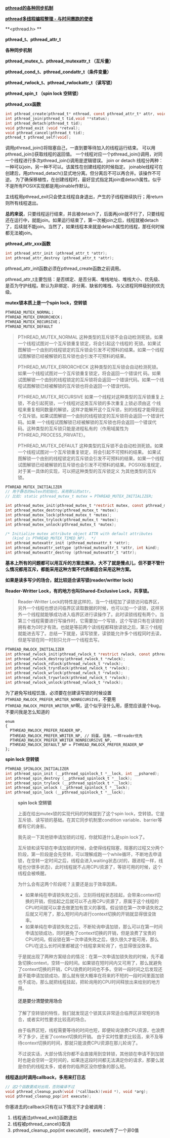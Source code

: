 **[pthread的各种同步机制](https://casatwy.com/pthreadde-ge-chong-tong-bu-ji-zhi.html)**  

**[pthread多线程编程整理 - 与时间赛跑的使者](http://www.360doc.com/content/10/1109/10/3700464_67847038.shtml)** 

**\<pthread.h\> ** 

**pthread_t、pthread_attr_t** 

**各种同步机制** 

**pthread_mutex_t、pthread_mutexattr_t （互斥量）** 

**pthread_cond_t、pthread_condattr_t（条件变量）** 

**pthread_rwlock_t、pthread_rwlockattr_t（读写锁）** 

**pthread_spin_t （spin lock 空转锁）** 



**pthread_xxx函数** 

```c
int pthread_create(pthread_t* nthread, const pthread_attr_t* attr, void* (*start_routine)(void *), void* arg);
int pthread_join(pthread_t tid,void **status);
int pthread_detach(pthread_t tid);
void pthread_exit (void *retval);
void pthread_cancel(pthread_t tid);
pthread_t pthread_self(void);
```

调用pthread_join()将阻塞自己，一直到要等待加入的线程运行结束。 
可以用pthread_join()获取线程的返回值。 
一个线程对应一个pthread_join()调用，对同一个线程进行多次pthread_join()调用是逻辑错误。 
join or detach 
线程分两种：一种可以join，另一种不可以。该属性在创建线程的时候指定。 
joinable线程可在创建后，用pthread_detach()显式地分离。但分离后不可以再合并。该操作不可逆。 
为了确保移植性，在创建线程时，最好显式指定其join或detach属性。似乎不是所有POSIX实现都是用joinable作默认。 

主线程用pthread_exit只会使主线程自身退出，产生的子线程继续执行；用return则所有线程退出。 

**总的来说**，只要线程运行结束，并且被detach了，后面再join就不行了，只要线程还在运行中，就能join。如果运行结束了，第一次被join之后，线程就被detach了，后续就不能join。当然了，如果线程本来就是detach属性的线程，那任何时候都无法被join。



**pthread_attr_xxx函数** 

```c
int pthread_attr_init (pthread_attr_t *attr);
int pthread_attr_destroy (pthread_attr_t *attr);
```

pthread_attr_init函数必须在pthread_create函数之前调用。

pthread_attr_t主要包括：是否绑定、是否分离、堆栈地址、堆栈大小、优先级、是否为守护线程。默认为非绑定、非分离、缺省的堆栈、与父进程同样级别的优先级。



**mutex锁本质上是一个spin lock，空转锁** 

```c
PTHREAD_MUTEX_NORMAL；
PTHREAD_MUTEX_ERRORCHECK；
PTHREAD_MUTEX_RECURSIVE；
PTHREAD_MUTEX_DEFAULT
```

> PTHREAD_MUTEX_NORMAL
> 这种类型的互斥锁不会自动检测死锁。如果一个线程试图对一个互斥锁重复锁定，将会引起这个线程的 死锁。如果试图解锁一个由别的线程锁定的互斥锁会引发不可预料的结果。如果一个线程试图解锁已经被解锁的互斥锁也会引发不可预料的结果。
>
> PTHREAD_MUTEX_ERRORCHECK
> 这种类型的互斥锁会自动检测死锁。如果一个线程试图对一个互斥锁重复锁定，将会返回一个错误代 码。如果试图解锁一个由别的线程锁定的互斥锁将会返回一个错误代码。如果一个线程试图解锁已经被解锁的互斥锁也将会返回一个错误代码。 
>
> PTHREAD_MUTEX_RECURSIVE
> 如果一个线程对这种类型的互斥锁重复上锁，不会引起死锁，一个线程对这类互斥锁的多次重复上锁必须由这 个线程来重复相同数量的解锁，这样才能解开这个互斥锁，别的线程才能得到这个互斥锁。如果试图解锁一个由别的线程锁定的互斥锁将会返回一个错误代码。如果 一个线程试图解锁已经被解锁的互斥锁也将会返回一个错误代码。这种类型的互斥锁只能是进程私有的（作用域属性为PTHREAD_PROCESS_PRIVATE）。
>
> PTHREAD_MUTEX_DEFAULT
> 这种类型的互斥锁不会自动检测死锁。如果一个线程试图对一个互斥锁重复锁定，将会引起不可预料的结果。 如果试图解锁一个由别的线程锁定的互斥锁会引发不可预料的结果。如果一个线程试图解锁已经被解锁的互斥锁也会引发不可预料的结果。POSIX标准规定，对于某一具体的实现，可以把这种类型的互斥锁定义 为其他类型的互斥锁。



```c
PTHREAD_MUTEX_INITIALIZER 
// 用于静态的mutex的初始化，采用默认的attr。
// 比如: static pthread_mutex_t mutex = PTHREAD_MUTEX_INITIALIZER;

int pthread_mutex_init(pthread_mutex_t *restrict mutex, const pthread_mutexattr_t *restrict attr); 
int pthread_mutex_destroy(pthread_mutex_t *mutex); 
int pthread_mutex_lock(pthread_mutex_t *mutex); 
int pthread_mutex_trylock(pthread_mutex_t *mutex); 
int pthread_mutex_unlock(pthread_mutex_t *mutex); 

/* Initialize mutex attribute object ATTR with default attributes
   (kind is PTHREAD_MUTEX_TIMED_NP).  */
int pthread_mutexattr_init (pthread_mutexattr_t *attr);
int pthread_mutexattr_settype (pthread_mutexattr_t *attr, int kind);
int pthread_mutexattr_destroy (pthread_mutexattr_t *attr);
```



**基本上所有的问题都可以用互斥的方案去解决，大不了就是慢点儿，但不要不管什么情况都用互斥，都能采用这种方案不代表都适合采用这种方案。** 



**如果是读多写少的场合，就比较适合读写锁(reader/writter lock)** 

**Reader-Writter Lock，有的地方也叫Shared-Exclusive Lock，共享锁。** 

> Reader-Writter Lock的特性是这样的，当一个线程加了读锁访问临界区，另外一个线程也想访问临界区读取数据的时候，也可以加一个读锁，这样另外一个线程就能够成功进入临界区进行读操作了。此时读锁线程有两个。当第三个线程需要进行写操作时，它需要加一个写锁，这个写锁只有在读锁的拥有者为0时才有效。也就是等前两个读线程都释放读锁之后，第三个线程就能进去写了。总结一下就是，读写锁里，读锁能允许多个线程同时去读，但是写锁在同一时刻只允许一个线程去写。



```c
PTHREAD_RWLOCK_INITIALIZER
int pthread_rwlock_init(pthread_rwlock_t *restrict rwlock, const pthread_rwlockattr_t *restrict attr);
int pthread_rwlock_destroy(pthread_rwlock_t *rwlock);
int pthread_rwlock_rdlock(pthread_rwlock_t *rwlock);
int pthread_rwlock_tryrdlock(pthread_rwlock_t *rwlock);
int pthread_rwlock_wrlock(pthread_rwlock_t *rwlock);
int pthread_rwlock_trywrlock(pthread_rwlock_t *rwlock);
int pthread_rwlock_unlock(pthread_rwlock_t *rwlock);
```



为了避免写线程饥饿，必须要在创建读写锁的时候设置`PTHREAD_RWLOCK_PREFER_WRITER_NONRECURSIVE`，不要用`PTHREAD_RWLOCK_PREFER_WRITER_NP`啊，这个似乎没什么用，感觉应该是个bug，不要问我是怎么知道的

```
enum
{
  PTHREAD_RWLOCK_PREFER_READER_NP,
  PTHREAD_RWLOCK_PREFER_WRITER_NP, // 妈蛋，没用，一样reader优先
  PTHREAD_RWLOCK_PREFER_WRITER_NONRECURSIVE_NP,
  PTHREAD_RWLOCK_DEFAULT_NP = PTHREAD_RWLOCK_PREFER_READER_NP
};
```



**spin lock 空转锁** 

```c
PTHREAD_SPINLOCK_INITIALIZER
int pthread_spin_init (__pthread_spinlock_t *__lock, int __pshared);
int pthread_spin_destroy (__pthread_spinlock_t *__lock);
int pthread_spin_trylock (__pthread_spinlock_t *__lock);
int pthread_spin_unlock (__pthread_spinlock_t *__lock);
int pthread_spin_lock (__pthread_spinlock_t *__lock);
```



> **spin lock 空转锁** 
>
> 上面在给出mutex锁的实现代码的时候提到了这个spin lock，空转锁。它是互斥锁、读写锁的基础。在其它同步机制里condition variable、barrier等都有它的身影。
>
> 我先说一下其他锁申请加锁的过程，你就知道什么是spin lock了。
>
> 互斥锁和读写锁在申请加锁的时候，会使得线程阻塞，阻塞的过程又分两个阶段，第一阶段是会先空转，可以理解成跑一个while循环，不断地去申请锁，在空转一定时间之后，线程会进入waiting状态(对的，跟进程一样，线程也分很多状态)，此时线程就不占用CPU资源了，等锁可用的时候，这个线程会被唤醒。
>
> 为什么会有这两个阶段呢？主要还是出于效率因素。
>
> - 如果单纯在申请锁失败之后，立刻将线程状态挂起，会带来context切换的开销，但挂起之后就可以不占用CPU资源了，原属于这个线程的CPU时间就可以拿去做更加有意义的事情。假设锁在第一次申请失败之后就又可用了，那么短时间内进行context切换的开销就显得很没效率。
> - 如果单纯在申请锁失败之后，不断轮询申请加锁，那么可以在第一时间申请加锁成功，同时避免了context切换的开销，但是浪费了宝贵的CPU时间。假设锁在第一次申请失败之后，很久很久才能可用，那么CPU在这么长时间里都被这个线程拿来轮询了，也显得很没效率。
>
> 于是就出现了两种方案结合的情况：在第一次申请加锁失败的时候，先不着急切换context，空转一段时间。如果锁在短时间内又可用了，那么就避免了context切换的开销，CPU浪费的时间也不多。空转一段时间之后发现还是不能申请加锁成功，那么就有很大概率在将来的不短的一段时间里面加锁也不成功，那么就把线程挂起，把轮询用的CPU时间释放出来给别的地方用。
>
> #### 还是要分清楚使用场合
>
> 了解了空转锁的特性，我们就发现这个锁其实非常适合临界区非常短的场合，或者实时性要求比较高的场合。
>
> 由于临界区短，线程需要等待的时间也短，即便轮询浪费CPU资源，也浪费不了多少，还省了context切换的开销。 由于实时性要求比较高，来不及等待context切换的时间，那就只能浪费CPU资源在那儿轮询了。
>
> 不过说实话，大部分情况你都不会直接用到空转锁，其他锁在申请不到加锁时也是会空转一定时间的，如果连这段时间都无法满足你的请求，那要么就是你扔的线程太多，或者你的临界区没你想象的那么短。



**线程退出时调用callback，多用来打日志** 

```c
// 这2个函数要成对出现，否则编译不过
void pthread_cleanup_push(void (*callback)(void *), void *arg);
void pthread_cleanup_pop(int execute);
```

你塞进去的callback只有在以下情况下才会被调用：

1. 线程通过pthread_exit()函数退出
2. 线程被pthread_cancel()取消
3. pthread_cleanup_pop(int execute)时，execute传了一个非0值